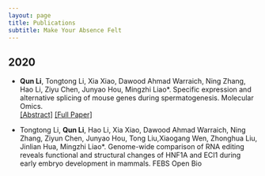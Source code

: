 ```yaml
---
layout: page
title: Publications
subtitle: Make Your Absence Felt
---
```


## 2020
- **Qun Li**, Tongtong Li, Xia Xiao, Dawood Ahmad Warraich, Ning Zhang, Hao Li, Ziyu Chen, Junyao Hou, Mingzhi Liao\*. Specific expression and alternative splicing of mouse genes during spermatogenesis. Molecular Omics. <br>
[[Abstract]](https://pubmed.ncbi.nlm.nih.gov/32211685/)
[[Full Paper]](/resources/publications/2020_mo.pdf)

- Tongtong Li, **Qun Li**, Hao Li, Xia Xiao, Dawood Ahmad Warraich, Ning Zhang, Ziyun Chen, Junyao Hou, Tong Liu,Xiaogang Wen, Zhonghua Liu, Jinlian Hua, Mingzhi Liao\*. Genome-wide comparison of RNA editing reveals functional and structural changes of HNF1A and ECI1 during early embryo development in mammals. FEBS Open Bio 
